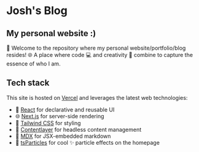 # Josh's Blog

## My personal website :)

👋 Welcome to the repository where my personal website/portfolio/blog resides! 🌐 A place where code 💻 and creativity 🎨 combine to capture the essence of who I am.

## Tech stack

This site is hosted on [Vercel](https://vercel.com/) and leverages the latest web technologies:

- 🚀 [React](https://react.dev/) for declarative and reusable UI
- 🌐 [Next.js](https://nextjs.org/) for server-side rendering
- 🎨 [Tailwind CSS](https://tailwindcss.com/) for styling
- 🧠 [Contentlayer](https://www.contentlayer.dev/) for headless content management
- 📝 [MDX](https://mdxjs.com/) for JSX-embedded markdown
- 🌟 [tsParticles](https://particles.js.org/) for cool ✨ particle effects on the homepage
